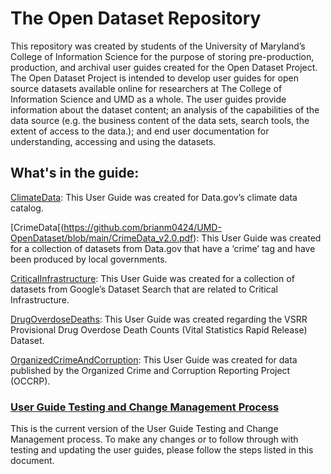 # The Open Dataset Repository

This repository was created by students of the University of Maryland’s College of Information Science for the purpose of storing pre-production, production, and archival user guides created for the Open Dataset Project. The Open Dataset Project is intended to develop user guides for open source datasets available online for researchers at The College of Information Science and UMD as a whole. The user guides provide information about the dataset content; an analysis of the capabilities of the data source (e.g. the business content of the data sets, search tools, the extent of access to the data.); and end user documentation for understanding, accessing and using the datasets. 


## What's in the guide: 

[ClimateData](https://github.com/brianm0424/UMD-OpenDataset/blob/main/ClimateData_v2.0.pdf): This User Guide was created for Data.gov’s climate data catalog. 

[CrimeData[(https://github.com/brianm0424/UMD-OpenDataset/blob/main/CrimeData_v2.0.pdf): This User Guide was created for a collection of datasets from Data.gov that have a ‘crime’ tag and have been produced by local governments.

[CriticalInfrastructure](https://github.com/brianm0424/UMD-OpenDataset/blob/main/CriticalInfrastructure_v2.0.pdf): This User Guide was created for a collection of datasets from Google’s Dataset Search that are related to Critical Infrastructure.

[DrugOverdoseDeaths](https://github.com/brianm0424/UMD-OpenDataset/blob/main/DrugOverdoseDeaths_v2.0.pdf): This User Guide was created regarding the VSRR Provisional Drug Overdose Death Counts (Vital Statistics Rapid Release) Dataset.

[OrganizedCrimeAndCorruption](https://github.com/brianm0424/UMD-OpenDataset/blob/main/OrganizedCrimeAndCorruption_v2.0.pdf): This User Guide was created for data published by the Organized Crime and Corruption Reporting Project (OCCRP).


### [User Guide Testing and Change Management Process](https://github.com/brianm0424/UMD-OpenDataset/blob/main/User%20Guide%20Testing%20and%20Change%20Management%20Processes.pdf)
This is the current version of the User Guide Testing and Change
Management process. To make any changes or to follow through with
testing and updating the user guides, please follow the steps listed in this
document.
